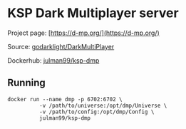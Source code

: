 # KSP Dark Multiplayer server

Project page: [https://d-mp.org/](https://d-mp.org/)

Source: [godarklight/DarkMultiPlayer](https://github.com/godarklight/DarkMultiPlayer)

Dockerhub: [julman99/ksp-dmp](https://cloud.docker.com/repository/registry-1.docker.io/julman99/ksp-dmp)

## Running

```
docker run --name dmp -p 6702:6702 \
          -v /path/to/universe:/opt/dmp/Universe \
          -v /path/to/config:/opt/dmp/Config \
          julman99/ksp-dmp
```